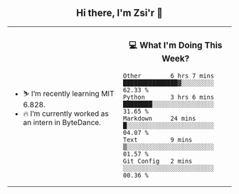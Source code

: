 <h2 align="center"> Hi there, I'm Zsi'r 👋 </h2>

<table>
    <tr>
        <td valign="center" width="50%">
            <ul>
                <li> ⛷️ I’m recently learning MIT 6.828.</li>
                <li> 🔥 I’m currently worked as an intern in ByteDance.</li>
            </ul>
        </td>
       <td valign="top" width="50%">

<h3 align="center"> 💻 What I'm Doing This Week? </h3>

<!--START_SECTION:waka-->
```text
Other        6 hrs 7 mins    ███████████████▓░░░░░░░░░   62.33 % 
Python       3 hrs 6 mins    ████████░░░░░░░░░░░░░░░░░   31.65 % 
Markdown     24 mins         █░░░░░░░░░░░░░░░░░░░░░░░░   04.07 % 
Text         9 mins          ▒░░░░░░░░░░░░░░░░░░░░░░░░   01.57 % 
Git Config   2 mins          ░░░░░░░░░░░░░░░░░░░░░░░░░   00.36 % 
```
<!--END_SECTION:waka-->
</td></tr>
</table>
